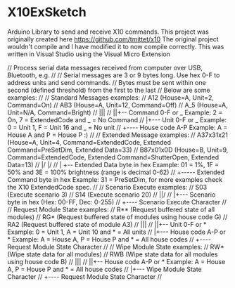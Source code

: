 # X10ExSketch
Arduino Library to send and receive X10 commands. This project was originally created here https://github.com/tmittet/x10 The original project wouldn't compile and I have modified it to now compile correctly. This was written in Visual Studio using the Visual Micro Extension

// Process serial data messages received from computer over USB, Bluetooth, e.g.
//
// Serial messages are 3 or 9 bytes long. Use hex 0-F to address units and send commands.
// Bytes must be sent within one second (defined threshold) from the first to the last
// Below are some examples:
//
// Standard Messages examples:
// A12 (House=A, Unit=2, Command=On)
// AB3 (House=A, Unit=12, Command=Off)
// A_5 (House=A, Unit=N/A, Command=Bright)
// |||
// ||+-- Command 0-F or _  Example: 2 = On, 7 = ExtendedCode and _ = No Command
// |+--- Unit 0-F or _     Example: 0 = Unit 1, F = Unit 16 and _ = No unit
// +---- House code A-P    Example: A = House A and P = House P :)
//
// Extended Message examples:
// A37x31x21 (House=A, Unit=4, Command=ExtendedCode, Extended Command=PreSetDim, Extended Data=33)
// B87x01x0D (House=B, Unit=9, Command=ExtendedCode, Extended Command=ShutterOpen, Extended Data=13)
//     |/ |/
//     |  +-- Extended Data byte in hex     Example: 01 = 1%, 1F = 50% and 3E = 100% brightness (range is decimal 0-62)
//     +----- Extended Command byte in hex  Example: 31 = PreSetDim, for more examples check the X10 ExtendedCode spec.
//
// Scenario Execute examples:
// S03 (Execute scenario 3)
// S14 (Execute scenario 20)
// ||/
// |+--- Scenario byte in hex (Hex: 00-FF, Dec: 0-255)
// +---- Scenario Execute Character
//
// Request Module State examples:
// R** (Request buffered state of all modules)
// RG* (Request buffered state of modules using house code G)
// RA2 (Request buffered state of module A3)
// |||
// ||+-- Unit 0-F or *        Example: 0 = Unit 1, A = Unit 10 and * = All units
// |+--- House code A-P or *  Example: A = House A, P = House P and * = All house codes
// +---- Request Module State Character
//
// Wipe Module State examples:
// RW* (Wipe state data for all modules)
// RWB (Wipe state data for all modules using house code B)
// |||
// ||+-- House code A-P or *  Example: A = House A, P = House P and * = All house codes
// |+--- Wipe Module State Character
// +---- Request Module State Character
//
